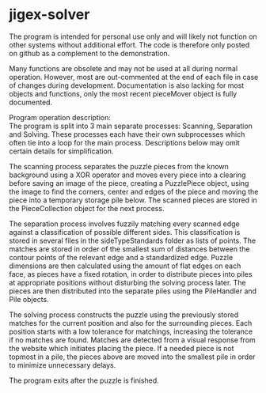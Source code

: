 # jigex-solver

The program is intended for personal use only and will likely not function on other systems without additional effort. The code is therefore only posted on github as a complement to the demonstration.

Many functions are obsolete and may not be used at all during normal operation. However, most are out-commented at the end of each file in case of changes during development. Documentation is also lacking for most objects and functions, only the most recent pieceMover object is fully documented.

Program operation description: <br />
The program is split into 3 main separate processes: Scanning, Separation and Solving. These processes each have their own subprocesses which often tie into a loop for the main process. Descriptions below may omit certain details for simplification.

The scanning process separates the puzzle pieces from the known background using a XOR operator and moves every piece into a clearing before saving an image of the piece, creating a PuzzlePiece object, using the image to find the corners, center and edges of the piece and moving the piece into a temporary storage pile below. The scanned pieces are stored in the PieceCollection object for the next process.

The separation process involves fuzzily matching every scanned edge against a classification of possible different sides. This classification is stored in several files in the sideTypeStandards folder as lists of points. The matches are stored in order of the smallest sum of distances between the contour points of the relevant edge and a standardized edge. Puzzle dimensions are then calculated using the amount of flat edges on each face, as pieces have a fixed rotation, in order to distribute pieces into piles at appropriate positions without disturbing the solving process later. The pieces are then distributed into the separate piles using the PileHandler and Pile objects.

The solving process constructs the puzzle using the previously stored matches for the current position and also for the surrounding pieces. Each position starts with a low tolerance for matchings, increasing the tolerance if no matches are found. Matches are detected from a visual response from the website which initiates placing the piece. If a needed piece is not topmost in a pile, the pieces above are moved into the smallest pile in order to minimize unnecessary delays.

The program exits after the puzzle is finished.
